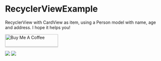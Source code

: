 # RecyclerViewExample

RecyclerView with CardView as item, using a Person model with name, age and address. I hope it helps you!

<a href="https://www.buymeacoffee.com/exechoko" target="_blank"><img src="https://www.buymeacoffee.com/assets/img/custom_images/orange_img.png" alt="Buy Me A Coffee" style="height: 41px !important;width: 174px !important;box-shadow: 0px 3px 2px 0px rgba(190, 190, 190, 0.5) !important;-webkit-box-shadow: 0px 3px 2px 0px rgba(190, 190, 190, 0.5) !important;" ></a>

![](https://s9.gifyu.com/images/recyclerExample.gif) ![](https://s6.gifyu.com/images/inicioTarso.gif)
